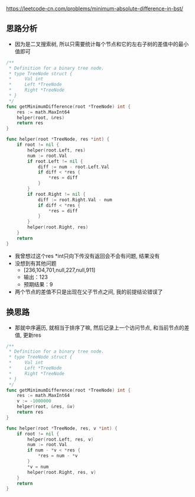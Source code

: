 https://leetcode-cn.com/problems/minimum-absolute-difference-in-bst/

## 思路分析
- 因为是二叉搜索树, 所以只需要统计每个节点和它的左右子树的差值中的最小值即可
```go
/**
 * Definition for a binary tree node.
 * type TreeNode struct {
 *     Val int
 *     Left *TreeNode
 *     Right *TreeNode
 * }
 */
func getMinimumDifference(root *TreeNode) int {
    res := math.MaxInt64
    helper(root, &res)
    return res
}

func helper(root *TreeNode, res *int) {
    if root != nil {
        helper(root.Left, res)
        num := root.Val
        if root.Left != nil {
            diff := num - root.Left.Val
            if diff < *res {
                *res = diff
            }
        }
        if root.Right != nil {
            diff := root.Right.Val - num
            if diff < *res {
                *res = diff
            }
        }
        helper(root.Right, res)
    }
    return
}
```
- 我曾想过这个res *int只向下传没有返回会不会有问题, 结果没有
- 没想到有其他问题
    - [236,104,701,null,227,null,911]
    - 输出：123
    - 预期结果：9
- 两个节点的差值不只是出现在父子节点之间, 我的前提结论错误了

## 换思路
- 那就中序遍历, 就相当于排序了嘛, 然后记录上一个访问节点, 和当前节点的差值, 更新res
```go
/**
 * Definition for a binary tree node.
 * type TreeNode struct {
 *     Val int
 *     Left *TreeNode
 *     Right *TreeNode
 * }
 */
func getMinimumDifference(root *TreeNode) int {
    res := math.MaxInt64
    v := -1000000
    helper(root, &res, &v)
    return res
}

func helper(root *TreeNode, res, v *int) {
    if root != nil {
        helper(root.Left, res, v)
        num := root.Val
        if num - *v < *res {
            *res = num - *v
        }
        *v = num
        helper(root.Right, res, v)
    }
    return
}
```